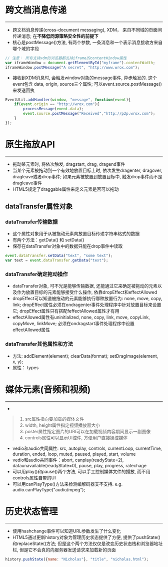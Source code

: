 # 跨文档消息传递
----------------------------------------------------------
* 跨文档消息传递(cross-document messaging), XDM， 来自不同域的页面间传递消息; 在**不降低同源策略安全性的前提下**
* 核心是postMessage()方法, 有两个参数, 一条消息和一个表示消息接收方来自哪个域的字段
```js
// 注意： 所有支持xdm的浏览器都支持iframe的contentWindow属性
var iframeWindow = document.getElementById("myframe").contentWidth;
iframeWindow.postMessage("A secret", "http://www.wrox.com");
```
* 接收到XDM消息时, 会触发window对象的message事件, 异步触发的. 这个event包含 data, origin, source三个属性; 可以event.source.postMessage()来发送回执
```js
EventUtil.addHandler(window, "message", function(event){
    if(event.origin == "http://wrox.com"){
        processMessage(event.data);
        event.source.postMessage("Received","http://p2p.wrox.com");
    }
});
```

# 原生拖放API
----------------------------------------------------------
* 拖动某元素时, 将依次触发, dragstart, drag, dragend事件
* 当某个元素被拖动到一个有效地放置目标上时, 依次发生dragenter, dragover, dragleave或者drop事件; 如果元素被放置到放置目标中, 触发drop事件而不是dragleave事件
* HTML5规定了draggable属性来定义元素是否可以拖动
## dataTransfer属性对象
### dataTransfer传输数据
* 这个属性对象用于从被拖动元素向放置目标传递字符串格式的数据
* 有两个方法：getData() 和 setData()
* 保存在dataTransfer对象中的数据只能在drop事件中读取
```js
event.dataTransfer.setData("text", "some text");
var text = event.dataTransfer.getData("text");
```
### dataTransfer确定拖动操作
* dataTransfer对象, 可不光是能够传输数据, 还能通过它来确定被拖动的元素以及作为放置目标的元素能够接受什么操作, 依靠dropEffect和effectAllowed
* dropEffect可以知道被拖动的元素能够执行哪种放置行为: none, move, copy, link; dropEffect属性必须在ondragenter事件处理程序中针对放置目标来设置它; dropEffect属性只有搭配feffectAllowed属性才有用
* effectAllowed属性有uninitialized, none, copy, link, move, copyLink, copyMove, linkMove; 必须在ondragstart事件处理程序中设置effectAllowed属性
### dataTransfer其他属性和方法
* 方法: addElement(element); clearData(format); setDragImage(element, x, y); 
* 属性： types

# 媒体元素(音频和视频)
----------------------------------------------------------
* <audio>音频和<vedio>视频
> 1. src属性指向要加载的媒体文件
> 2. width, height属性指定视频播放器大小
> 3. poster属性指定图片的URI可以在加载视频内容期间显示一副图像
> 4. controls属性可以显示UI控件, 方便用户直接操控媒体
* vedio和audio共同属性: src, autoplay, controls, currentLoop, currentTime, duration, ended, loop, muted, paused, played, start, volume
* vedio和audio共同事件：abort, canplay(readyState=2), dataunavailable(readyState=0), pause, play, progress, ratechage
* 可以用play()和pause()两个方法, 可以手工控制媒体文件的播放, 而不用controls属性自带的UI
* 可以用canPlayType()方法来检测编解码器支不支持. e.g. audio.canPlayType("audio/mpeg");

# 历史状态管理
----------------------------------------------------------
* 使用hashchange事件可以知道URL参数发生了什么变化
* HTML5通过更新history对象为管理历史状态提供了方便, 提供了pushState()和replaceState()方法; 但是这个两个方法仅仅是改变历史状态栈和浏览器地址栏, 但是它不会真的向服务器发送请求来加载新的页面
```js
history.pushState({name: "Nicholas"}, "title", "nicholas.html");
```